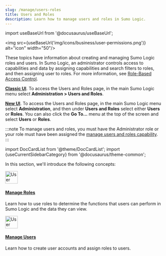 ```yaml
---
slug: /manage/users-roles
title: Users and Roles
description: Learn how to manage users and roles in Sumo Logic.
---
```


import useBaseUrl from '@docusaurus/useBaseUrl';

<img src={useBaseUrl('img/icons/business/user-permissions.png')} alt="icon" width="50"/>

These topics have information about creating and managing Sumo Logic roles and users. In Sumo Logic,  an administrator controls access to capabilities and data by assigning capabilities and search filters to roles, and then assigning user to roles. For more information, see [Role-Based Access Control](roles/role-based-access-control.md).

[**Classic UI**](/docs/get-started/sumo-logic-ui-classic). To access the Users and Roles page, in the main Sumo Logic menu select **Administration > Users and Roles**. 

[**New UI**](/docs/get-started/sumo-logic-ui/). To access the Users and Roles page, in the main Sumo Logic menu select **Administration**, and then under **Users and Roles** select either **Users** or **Roles**. You can also click the **Go To...** menu at the top of the screen and select **Users** or **Roles**. 
 

:::note
To manage users and roles, you must have the Administrator role or your role must have been assigned the [manage users and roles capability](roles/role-capabilities.md).
:::

import DocCardList from '@theme/DocCardList';
import {useCurrentSidebarCategory} from '@docusaurus/theme-common';

In this section, we'll introduce the following concepts:

<div className="box-wrapper">
<div className="box smallbox card">
  <div className="container">
  <a href="/docs/manage/users-roles/roles/role-based-access-control"><img src={useBaseUrl('img/icons/business/user-permissions.png')} alt="User and gear icon" width="40"/><h4>Manage Roles</h4></a>
  <p>Learn how to use roles to determine the functions that users can perform in Sumo Logic and the data they can view.</p>
  </div>
</div>
<div className="box smallbox card">
  <div className="container">
  <a href="/docs/manage/users-roles/roles/create-manage-roles"><img src={useBaseUrl('img/icons/business/user-permissions.png')} alt="User and gear icon" width="40"/><h4>Manage Users</h4></a>
  <p>Learn how to create user accounts and assign roles to users.</p>
  </div>
</div>
</div>
